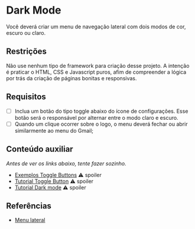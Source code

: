 # Dark Mode

Você deverá criar um menu de navegação lateral com dois modos de cor, escuro ou claro.

## Restrições

Não use nenhum tipo de framework para criação desse projeto. A intenção é praticar o HTML, CSS e Javascript puros, afim
de compreender a lógica por trás da criação de páginas bonitas e responsivas.

## Requisitos

- [ ] Inclua um botão do tipo toggle abaixo do ícone de configurações. Esse botão será o responsável por alternar entre o modo claro e escuro.
- [ ] Quando um clique ocorrer sobre o logo, o menu deverá fechar ou abrir similarmente ao menu do Gmail;

## Conteúdo auxiliar

*Antes de ver os links abaixo, tente fazer sozinho.*

- [Exemplos Toggle Buttons](https://codepen.io/vineethtrv/pen/QbqMXE) ⚠️ spoiler
- [Tutorial Toggle Button](https://www.w3schools.com/howto/howto_css_switch.asp) ⚠️ spoiler
- [Tutorial Dark mode](https://www.youtube.com/watch?v=xodD0nw2veQ&t=478s) ⚠️ spoiler

## Referências

- [Menu lateral](https://dribbble.com/shots/12122903-Navigation-Bars/attachments/3755199?mode=media)